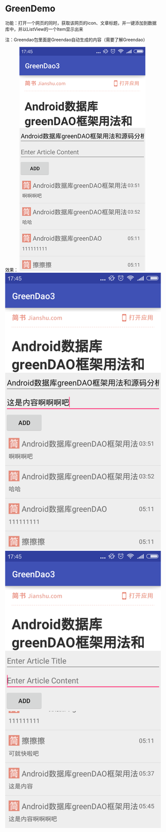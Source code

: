 # GreenDemo

功能：打开一个网页的同时，获取该网页的icon、文章标题，并一键添加到数据库中，并以ListView的一个Item显示出来

注：Greendao包里面是Greendao自动生成的内容（需要了解Greendao）

效果：
![打开后](https://github.com/854133055/GD_demo/blob/master/pic_1.png)
![编辑内容](https://github.com/854133055/GD_demo/blob/master/pic_2.png)
![添加到数据库](https://github.com/854133055/GD_demo/blob/master/pic_3.png)




